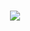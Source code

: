 <br>
<p align="center">
  <img src="https://em-content.zobj.net/source/apple/81/sleuth-or-spy_1f575.png" />
</p>

